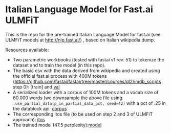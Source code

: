# Italian Language Model for Fast.ai ULMFiT
This is the repo for the pre-trained Italian Language Model for fast.ai (see ULMFiT models at http://nlp.fast.ai/) , based on Italian wikipedia dump.

Resources available:
* Two parametric workbooks (tested with fastai v1 rev. 51) to tokenize the dataset and to train the model (in this repo).
* The basic csv with the data derived from wikipedia and created using the official fast.ai process with 400M tokens (https://github.com/fastai/fastai/tree/master/courses/dl2/imdb_scripts step 0): [train] and [val](https://drive.google.com/file/d/1gG4FlqOYs0PmYKMK4aHlPnPyjJWW_Fr0/view?usp=sharing)
* A serialized loader with a corpus of 100M tokens and a vocab size of 60.000 words (we downsample the above file using  `.use_partial_data(p_in_partial_data_pct, seed=42)` with a pct of .25 in the datablock api: [corpus](https://drive.google.com/file/d/1e9hLetLb64pB6eIzgpX7O0-twJhrMWrV/view?usp=sharing)
* The corresponding itos file (to be used on step 2 and 3 of ULMFiT approach): [itos](https://drive.google.com/file/d/1-HubZtd6oY62S1Z5oR1_aLm4dFoNwTpq/view?usp=sharing)
* The trained model (47.5 perplexity):[model](https://drive.google.com/file/d/18IGx8RHHKUsIC7xQ-1d_2ZzHRr6_B4hO/view?usp=sharing)
